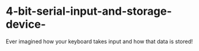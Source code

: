 # 4-bit-serial-input-and-storage-device-
Ever imagined how your keyboard takes input and how that data is stored!
